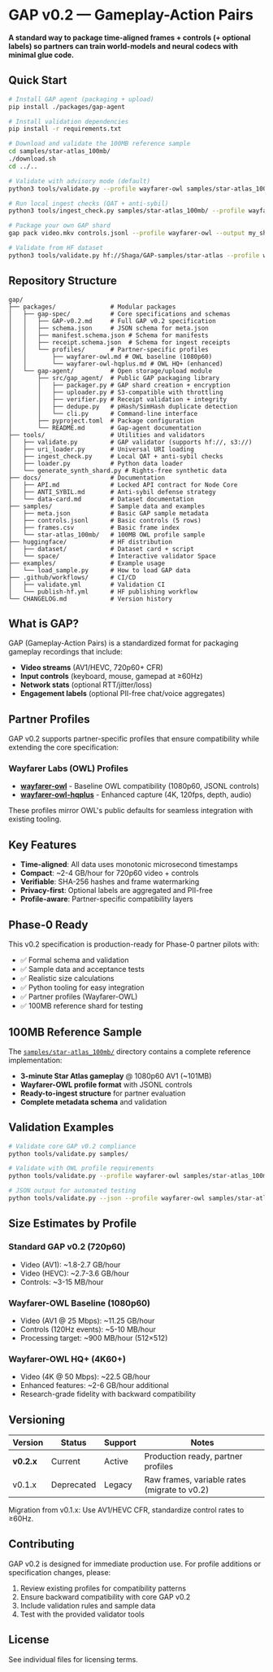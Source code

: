 # GAP v0.2 — Gameplay-Action Pairs

**A standard way to package time-aligned frames + controls (+ optional labels) so partners can train world-models and neural codecs with minimal glue code.**

## Quick Start

```bash
# Install GAP agent (packaging + upload)
pip install ./packages/gap-agent

# Install validation dependencies  
pip install -r requirements.txt

# Download and validate the 100MB reference sample
cd samples/star-atlas_100mb/
./download.sh
cd ../..

# Validate with advisory mode (default)
python3 tools/validate.py --profile wayfarer-owl samples/star-atlas_100mb/

# Run local ingest checks (QAT + anti-sybil)
python3 tools/ingest_check.py samples/star-atlas_100mb/ --profile wayfarer-owl --verbose

# Package your own GAP shard
gap pack video.mkv controls.jsonl --profile wayfarer-owl --output my_shard/ --encrypt

# Validate from HF dataset
python3 tools/validate.py hf://Shaga/GAP-samples/star-atlas --profile wayfarer-owl
```

## Repository Structure

```
gap/
├── packages/               # Modular packages
│   ├── gap-spec/           # Core specifications and schemas
│   │   ├── GAP-v0.2.md     # Full GAP v0.2 specification
│   │   ├── schema.json     # JSON schema for meta.json
│   │   ├── manifest.schema.json # Schema for manifests
│   │   ├── receipt.schema.json  # Schema for ingest receipts
│   │   └── profiles/       # Partner-specific profiles
│   │       ├── wayfarer-owl.md # OWL baseline (1080p60)
│   │       └── wayfarer-owl-hqplus.md # OWL HQ+ (enhanced)
│   └── gap-agent/          # Open storage/upload module
│       ├── src/gap_agent/  # Public GAP packaging library
│       │   ├── packager.py # GAP shard creation + encryption
│       │   ├── uploader.py # S3-compatible with throttling
│       │   ├── verifier.py # Receipt validation + integrity
│       │   ├── dedupe.py   # pHash/SimHash duplicate detection
│       │   └── cli.py      # Command-line interface
│       ├── pyproject.toml  # Package configuration
│       └── README.md       # Gap-agent documentation
├── tools/                  # Utilities and validators
│   ├── validate.py         # GAP validator (supports hf://, s3://)
│   ├── uri_loader.py       # Universal URI loading
│   ├── ingest_check.py     # Local QAT + anti-sybil checks
│   ├── loader.py           # Python data loader
│   └── generate_synth_shard.py # Rights-free synthetic data
├── docs/                   # Documentation
│   ├── API.md              # Locked API contract for Node Core
│   ├── ANTI_SYBIL.md       # Anti-sybil defense strategy
│   └── data-card.md        # Dataset documentation
├── samples/                # Sample data and examples
│   ├── meta.json           # Basic GAP sample metadata
│   ├── controls.jsonl      # Basic controls (5 rows)
│   ├── frames.csv          # Basic frame index
│   └── star-atlas_100mb/   # 100MB OWL profile sample
├── huggingface/            # HF distribution
│   ├── dataset/            # Dataset card + script
│   └── space/              # Interactive validator Space
├── examples/               # Example usage
│   └── load_sample.py      # How to load GAP data
├── .github/workflows/      # CI/CD
│   ├── validate.yml        # Validation CI
│   └── publish-hf.yml      # HF publishing workflow
└── CHANGELOG.md            # Version history
```

## What is GAP?

GAP (Gameplay-Action Pairs) is a standardized format for packaging gameplay recordings that include:

- **Video streams** (AV1/HEVC, 720p60+ CFR)
- **Input controls** (keyboard, mouse, gamepad at ≥60Hz)
- **Network stats** (optional RTT/jitter/loss)
- **Engagement labels** (optional PII-free chat/voice aggregates)

## Partner Profiles

GAP v0.2 supports partner-specific profiles that ensure compatibility while extending the core specification:

### Wayfarer Labs (OWL) Profiles

- **[wayfarer-owl](profiles/wayfarer-owl.md)** - Baseline OWL compatibility (1080p60, JSONL controls)
- **[wayfarer-owl-hqplus](profiles/wayfarer-owl-hqplus.md)** - Enhanced capture (4K, 120fps, depth, audio)

These profiles mirror OWL's public defaults for seamless integration with existing tooling.

## Key Features

- **Time-aligned**: All data uses monotonic microsecond timestamps
- **Compact**: ~2-4 GB/hour for 720p60 video + controls
- **Verifiable**: SHA-256 hashes and frame watermarking
- **Privacy-first**: Optional labels are aggregated and PII-free
- **Profile-aware**: Partner-specific compatibility layers

## Phase-0 Ready

This v0.2 specification is production-ready for Phase-0 partner pilots with:
- ✅ Formal schema and validation
- ✅ Sample data and acceptance tests  
- ✅ Realistic size calculations
- ✅ Python tooling for easy integration
- ✅ Partner profiles (Wayfarer-OWL)
- ✅ 100MB reference shard for testing

## 100MB Reference Sample

The [`samples/star-atlas_100mb/`](samples/star-atlas_100mb/) directory contains a complete reference implementation:

- **3-minute Star Atlas gameplay** @ 1080p60 AV1 (~101MB)
- **Wayfarer-OWL profile format** with JSONL controls
- **Ready-to-ingest structure** for partner evaluation
- **Complete metadata schema** and validation

## Validation Examples

```bash
# Validate core GAP v0.2 compliance
python tools/validate.py samples/

# Validate with OWL profile requirements  
python tools/validate.py --profile wayfarer-owl samples/star-atlas_100mb/

# JSON output for automated testing
python tools/validate.py --json --profile wayfarer-owl samples/star-atlas_100mb/
```

## Size Estimates by Profile

### Standard GAP v0.2 (720p60)
- Video (AV1): ~1.8-2.7 GB/hour
- Video (HEVC): ~2.7-3.6 GB/hour
- Controls: ~3-15 MB/hour

### Wayfarer-OWL Baseline (1080p60)
- Video (AV1 @ 25 Mbps): ~11.25 GB/hour
- Controls (120Hz events): ~5-10 MB/hour
- Processing target: ~900 MB/hour (512×512)

### Wayfarer-OWL HQ+ (4K60+)
- Video (4K @ 50 Mbps): ~22.5 GB/hour
- Enhanced features: ~2-6 GB/hour additional
- Research-grade fidelity with backward compatibility

## Versioning

| Version | Status | Support | Notes |
|---------|--------|---------|-------|
| **v0.2.x** | Current | Active | Production ready, partner profiles |
| v0.1.x | Deprecated | Legacy | Raw frames, variable rates (migrate to v0.2) |

Migration from v0.1.x: Use AV1/HEVC CFR, standardize control rates to ≥60Hz.

## Contributing

GAP v0.2 is designed for immediate production use. For profile additions or specification changes, please:

1. Review existing profiles for compatibility patterns
2. Ensure backward compatibility with core GAP v0.2
3. Include validation rules and sample data
4. Test with the provided validator tools

## License

See individual files for licensing terms. 
